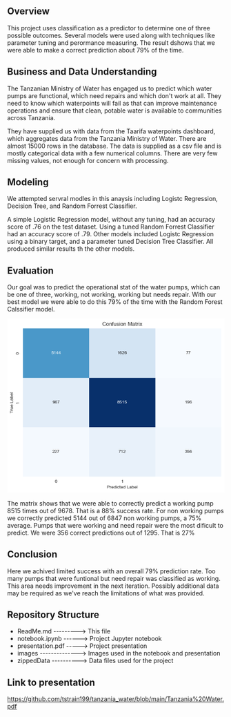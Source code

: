 ## Overview

This project uses classification as a predictor to determine one of three possible outcomes. Several models were used along with techniques like parameter tuning and perormance measuring. The result dshows that we were able to make a correct prediction about 79% of the time.

## Business and Data Understanding

The Tanzanian Ministry of Water has engaged us to predict which water pumps are functional,
which need repairs and which don't work at all. They need to know which waterpoints will fail as that can improve maintenance operations and ensure that clean, potable water is available to communities across Tanzania.

They have supplied us with data from the Taarifa waterpoints dashboard, which aggregates data from the Tanzania Ministry of Water. There are almost 15000 rows in the database. The data is supplied as a csv file and is mostly categorical data with a few numerical columns. There are very few missing values, not enough for concern with processing.

## Modeling

We attempted servral modles in this anaysis including Logistc Regression, Decision Tree, and Random Forrest Classifier.

A simple Logistic Regression model, without any tuning, had an accuracy score of .76 on the test dataset. Using a tuned Random Forrest Classifier had an accuracy score of .79. Other models included Logistc Regression using a binary target, and a parameter tuned Decision Tree Classifier. All produced similar results th the other models.

## Evaluation

Our goal was to predict the operational stat of the water pumps, which can be one of three, working, not working, working but needs repair. With our best model we were able to do this 79% of the time with the Random Forest Calssifier model.

![alt text](images/matrix.png)

The matrix shows that we were able to correctly predict a working pump 8515 times out of 9678. That is a 88% success rate. For non working pumps we correctly predicted 5144 out of 6847 non working pumps, a 75% average.
Pumps that were working and need repair were the most dificult to predict. We were 356 correct predictions out of 1295. That is 27%

## Conclusion

Here we achived limited success with an overall 79% prediction rate. Too many pumps that were funtional but need repair was classified as working. This area needs improvement in the next iteration. Possibly additional data may be required as we've reach the limitations of what was provided.

## Repository Structure

* ReadMe.md --------->            This file
* notebook.ipynb ------>       Project Jupyter notebook
* presentation.pdf ----->      Project presentation
* images --------------> Images used in the notebook and presentation
* zippedData ----------> Data files used for the project

## Link to presentation
https://github.com/tstrain199/tanzania_water/blob/main/Tanzania%20Water.pdf